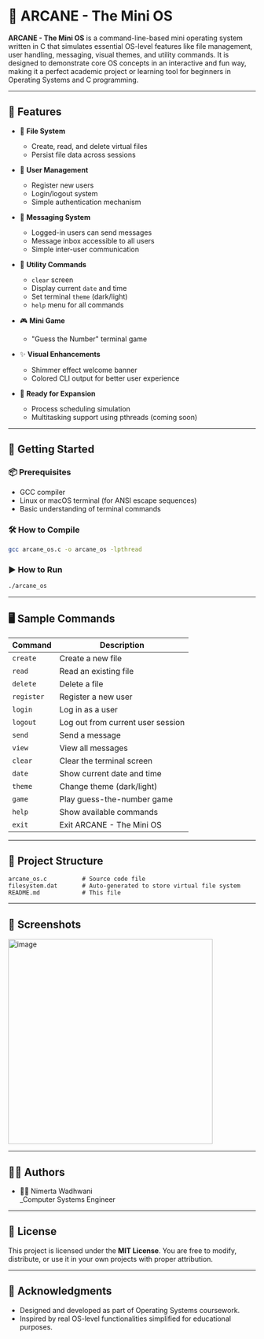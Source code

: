 # 🌌 ARCANE - The Mini OS

**ARCANE - The Mini OS** is a command-line-based mini operating system written in C that simulates essential OS-level features like file management, user handling, messaging, visual themes, and utility commands. It is designed to demonstrate core OS concepts in an interactive and fun way, making it a perfect academic project or learning tool for beginners in Operating Systems and C programming.

---

## 🧠 Features

- 📁 **File System**
  - Create, read, and delete virtual files
  - Persist file data across sessions

- 👤 **User Management**
  - Register new users
  - Login/logout system
  - Simple authentication mechanism

- 💬 **Messaging System**
  - Logged-in users can send messages
  - Message inbox accessible to all users
  - Simple inter-user communication

- 🎨 **Utility Commands**
  - `clear` screen
  - Display current `date` and time
  - Set terminal `theme` (dark/light)
  - `help` menu for all commands

- 🎮 **Mini Game**
  - "Guess the Number" terminal game

- ✨ **Visual Enhancements**
  - Shimmer effect welcome banner
  - Colored CLI output for better user experience

- 🧪 **Ready for Expansion**
  - Process scheduling simulation
  - Multitasking support using pthreads (coming soon)

---

## 🚀 Getting Started

### 📦 Prerequisites

- GCC compiler
- Linux or macOS terminal (for ANSI escape sequences)
- Basic understanding of terminal commands

### 🛠️ How to Compile

```bash
gcc arcane_os.c -o arcane_os -lpthread
```

### ▶️ How to Run

```bash
./arcane_os
```

---

## 🖥️ Sample Commands

| Command   | Description                        |
|-----------|------------------------------------|
| `create`  | Create a new file                  |
| `read`    | Read an existing file              |
| `delete`  | Delete a file                      |
| `register`| Register a new user                |
| `login`   | Log in as a user                   |
| `logout`  | Log out from current user session  |
| `send`    | Send a message                     |
| `view`    | View all messages                  |
| `clear`   | Clear the terminal screen          |
| `date`    | Show current date and time         |
| `theme`   | Change theme (dark/light)          |
| `game`    | Play guess-the-number game         |
| `help`    | Show available commands            |
| `exit`    | Exit ARCANE - The Mini OS          |

---

## 📂 Project Structure

```
arcane_os.c          # Source code file
filesystem.dat       # Auto-generated to store virtual file system
README.md            # This file
```

---

## 📸 Screenshots

 <img width="416" alt="image" src="https://github.com/user-attachments/assets/86a0198d-7f38-457e-9568-0791093875df" />

---

## 🧑‍💻 Authors

- 👩‍💻 Nimerta Wadhwani  
  _Computer Systems Engineer

---

## 📜 License

This project is licensed under the **MIT License**. You are free to modify, distribute, or use it in your own projects with proper attribution.

---

## 🙌 Acknowledgments

- Designed and developed as part of Operating Systems coursework.
- Inspired by real OS-level functionalities simplified for educational purposes.
